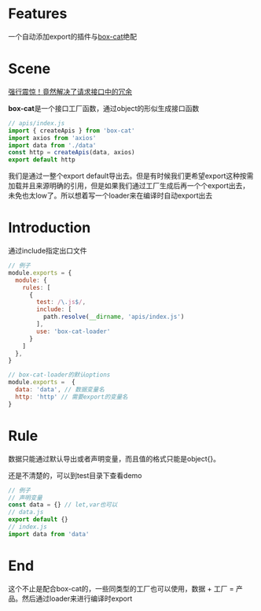 # Features
一个自动添加export的插件与[box-cat]('https://github.com/hengshanMWC/film)绝配
# Scene
[强行震惊！竟然解决了请求接口中的冗余]('https://juejin.cn/post/6850418120830976007')

**box-cat**是一个接口工厂函数，通过object的形似生成接口函数
```js
// apis/index.js
import { createApis } from 'box-cat'
import axios from 'axios'
import data from './data'
const http = createApis(data, axios)
export default http
```
我们是通过一整个export default导出去。但是有时候我们更希望export这种按需加载并且来源明确的引用，但是如果我们通过工厂生成后再一个个export出去，未免也太low了。所以想着写一个loader来在编译时自动export出去

# Introduction
通过include指定出口文件
```js
// 例子
module.exports = {
  module: {
    rules: [
      {
        test: /\.js$/,
        include: [
          path.resolve(__dirname, 'apis/index.js')
        ],
        use: 'box-cat-loader'
      }
    ]
  },
}
```
```js
// box-cat-loader的默认options
module.exports =  {
  data: 'data', // 数据变量名
  http: 'http' // 需要export的变量名
}
```
# Rule
数据只能通过默认导出或者声明变量，而且值的格式只能是object{}。

还是不清楚的，可以到test目录下查看demo
```js
// 例子
// 声明变量
const data = {} // let,var也可以
// data.js
export default {}
// index.js
import data from 'data'
```

# End

这个不止是配合box-cat的，一些同类型的工厂也可以使用，数据 + 工厂 = 产品。然后通过loader来进行编译时export

